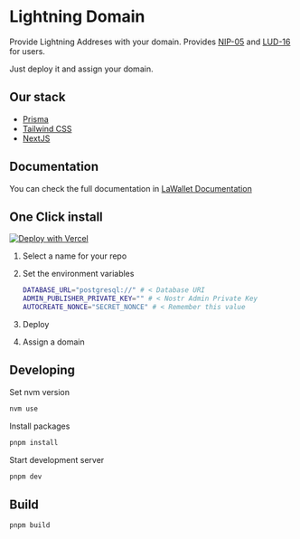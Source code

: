 # Lightning Domain

Provide Lightning Addreses with your domain.
Provides [NIP-05](https://github.com/nostr-protocol/nips/blob/master/05.md) and [LUD-16](https://github.com/lnurl/luds/blob/luds/16.md) for users.

Just deploy it and assign your domain.

## Our stack

- [Prisma](https://prisma.io)
- [Tailwind CSS](https://tailwindcss.com)
- [NextJS](https://nextjs.org)

## Documentation

You can check the full documentation in [LaWallet Documentation](https://backend.lawallet.io/identity-provider)

## One Click install

[![Deploy with Vercel](https://vercel.com/button)](https://vercel.com/new/clone?repository-url=https%3A%2F%2Fgithub.com%2Flawalletio%2Flightning-domain&env=ADMIN_PUBLISHER_PRIVATE_KEY,AUTOCREATE_NONCE&project-name=lightning-domain&repository-name=lightning-domain&integration-ids=oac_3sK3gnG06emjIEVL09jjntDD)

1. Select a name for your repo
2. Set the environment variables

   ```bash
   DATABASE_URL="postgresql://" # < Database URI
   ADMIN_PUBLISHER_PRIVATE_KEY="" # < Nostr Admin Private Key
   AUTOCREATE_NONCE="SECRET_NONCE" # < Remember this value
   ```

3. Deploy
4. Assign a domain

## Developing

Set nvm version

```bash
nvm use
```

Install packages

```bash
pnpm install
```

Start development server

```bash
pnpm dev
```

## Build

```bash
pnpm build
```
